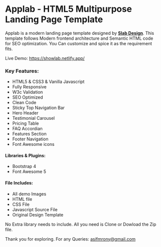 # Applab - HTML5 Multipurpose Landing Page Template

Applab is a modern landing page template designed by **[Slab Design](https://dribbble.com/slabdsgn)**. This template follows Modern frontend architecture and Semantic HTML code for SEO optimization. You Can customize and spice it as the requirement fits.  


Live Demo: <https://showlab.netlify.app/>


### Key Features:

* HTML5 & CSS3 & Vanilla Javascript
* Fully Responsive
* W3c Validation
* SEO Optimized
* Clean Code
* Sticky Top Navigation Bar
* Hero Header
* Testimonial Carousel
* Pricing Table
* FAQ Accordian
* Features Section
* Footer Navigation
* Font Awesome icons

#### Libraries & Plugins:

* Bootstrap 4
* Font Awesome 5


#### File Includes:

* All demo Images
* HTML file
* CSS File
* Javascript Source File
* Original Design Template 

No Extra library needs to include. All you need is Clone or Dowload the Zip file.

Thank you for exploring. For any Queries: <asifmrony@gmail.com>

